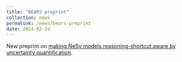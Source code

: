 ```yaml
---
title: "BEARS preprint"
collection: news
permalink: /news/bears-preprint
date: 2024-02-19
---
```

New preprint on <a href="https://arxiv.org/abs/2402.12240">making NeSy models reasoning-shortcut aware by uncertainty quantification</a>.